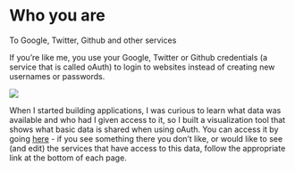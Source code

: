 # Who you are
To Google, Twitter, Github and other services

If you’re like me, you use your Google, Twitter or Github credentials (a service that is called oAuth) to login to  websites instead of creating new usernames or passwords. 

![](http://i.imgur.com/LxgZ0Ry.png)

When I started building applications, I was curious to learn what data was available and who had I given access to it, so I built a visualization tool that shows what basic data is shared when using oAuth. You can access it by going [here](http://whoyouare.jaimes.me) - if you see something there you don’t like, or would like to see (and edit) the services that have access to this data, follow the appropriate link at the bottom of each page.